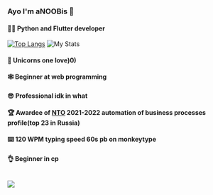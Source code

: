 ### Ayo I'm aNOOBis 🦄
#### 🧑‍💻 Python and Flutter developer
[![Top Langs](https://github-readme-stats.vercel.app/api/top-langs/?username=aNOOBisTheGod&layout=compact)](https://github.com/anuraghazra/github-readme-stats)
  <img src="https://github-readme-stats.vercel.app/api?username=aNOOBisTheGod&show_icons=true&include_all_commits=true&show_icons=true&title_color=eebbae&icon_color=eebbae&text_color=16bb9a&bg_color=330e3b" alt="My Stats" />
 <br>
#### 🦄 Unicorns one love)0)<br>
#### 🕸️ Beginner at web programming<br>
#### 😎 Professional idk in what<br>
#### 🏆 Awardee of [NTO](https://ntcontest.ru/) 2021-2022 automation of business processes profile(top 23 in Russia)<br>
#### ⌨️ 120 WPM typing speed 60s pb on monkeytype
#### 👌 Beginner in cp<br><br>
<img src="https://www.codewars.com/users/aNOOBisTheGod/badges/large/" />

